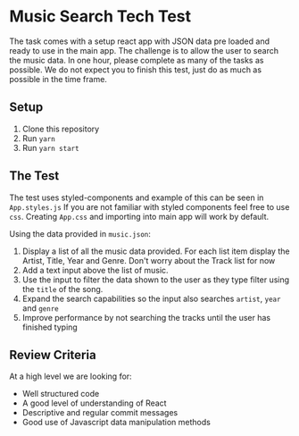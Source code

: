 # Music Search Tech Test
The task comes with a setup react app with JSON data pre loaded and ready to use in the main app. The challenge is to allow the user to search the music data.
In one hour, please complete as many of the tasks as possible. We do not expect you to finish this test, just do as much as possible in the time frame.

## Setup
1. Clone this repository
2. Run `yarn`
3. Run `yarn start`

## The Test
The test uses styled-components and example of this can be seen in `App.styles.js`
If you are not familiar with styled components feel free to use `css`. Creating `App.css` and importing into main app will work by default.

Using the data provided in `music.json`:
1. Display a list of all the music data provided. For each list item display the Artist, Title, Year and Genre. Don't worry about the Track list for now
2. Add a text input above the list of music.
3. Use the input to filter the data shown to the user as they type filter using the `title` of the song.
4. Expand the search capabilities so the input also searches `artist`, `year` and `genre`
5. Improve performance by not searching the tracks until the user has finished typing

## Review Criteria

At a high level we are looking for:

- Well structured code
- A good level of understanding of React
- Descriptive and regular commit messages
- Good use of Javascript data manipulation methods
